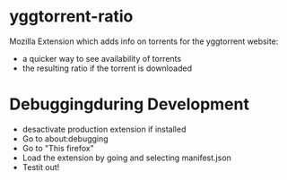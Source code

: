 # yggtorrent-ratio

Mozilla Extension which adds info on torrents for the yggtorrent website:

- a quicker way to see availability of torrents
- the resulting ratio if the torrent is downloaded

# Debuggingduring Development

- desactivate production extension if installed
- Go to about:debugging
- Go to "This firefox"
- Load the extension by going and selecting manifest.json
- Testit out!
